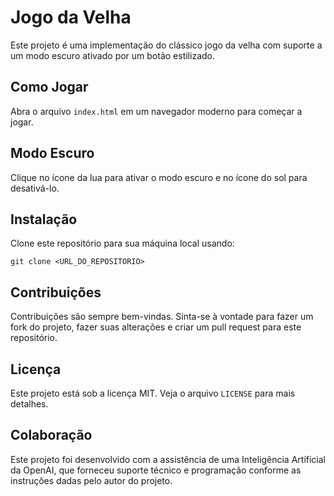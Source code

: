 
# Jogo da Velha

Este projeto é uma implementação do clássico jogo da velha com suporte a um modo escuro ativado por um botão estilizado.

## Como Jogar

Abra o arquivo `index.html` em um navegador moderno para começar a jogar.

## Modo Escuro

Clique no ícone da lua para ativar o modo escuro e no ícone do sol para desativá-lo.

## Instalação

Clone este repositório para sua máquina local usando:

```
git clone <URL_DO_REPOSITORIO>
```

## Contribuições

Contribuições são sempre bem-vindas. Sinta-se à vontade para fazer um fork do projeto, fazer suas alterações e criar um pull request para este repositório.

## Licença

Este projeto está sob a licença MIT. Veja o arquivo `LICENSE` para mais detalhes.


## Colaboração

Este projeto foi desenvolvido com a assistência de uma Inteligência Artificial da OpenAI, que forneceu suporte técnico e programação conforme as instruções dadas pelo autor do projeto.
